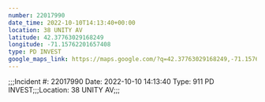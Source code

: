 ```yaml
---
number: 22017990
date_time: 2022-10-10T14:13:40+00:00
location: 38 UNITY AV
latitude: 42.37763029168249
longitude: -71.15762201657408
type: PD INVEST
google_maps_link: https://maps.google.com/?q=42.37763029168249,-71.15762201657408
---
```


;;;Incident #: 22017990  Date: 2022-10-10 14:13:40   Type: 911 PD INVEST;;;Location: 38 UNITY AV;;;
